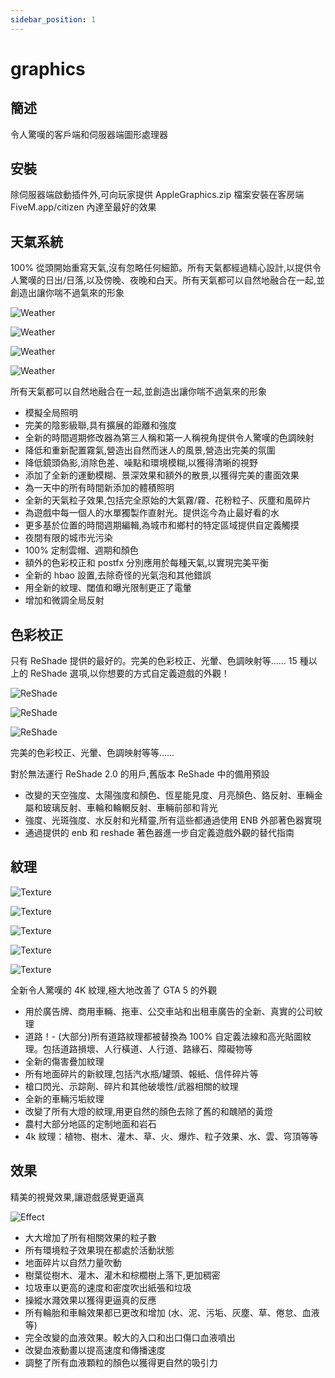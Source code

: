 ```yaml
---
sidebar_position: 1
---
```


# graphics

## 簡述

令人驚嘆的客戶端和伺服器端圖形處理器

## 安裝

除伺服器端啟動插件外,可向玩家提供 AppleGraphics.zip 檔案安裝在客房端 FiveM.app/citizen 內達至最好的效果

## 天氣系統

100% 從頭開始重寫天氣,沒有忽略任何細節。所有天氣都經過精心設計,以提供令人驚嘆的日出/日落,以及傍晚、夜晚和白天。所有天氣都可以自然地融合在一起,並創造出讓你喘不過氣來的形象

![Weather](img/w1.jpg)

![Weather](img/w2.jpg)

![Weather](img/w3.jpg)

![Weather](img/w4.jpg)

所有天氣都可以自然地融合在一起,並創造出讓你喘不過氣來的形象

- 模擬全局照明
- 完美的陰影級聯,具有擴展的距離和強度
- 全新的時間週期修改器為第三人稱和第一人稱視角提供令人驚嘆的色調映射
- 降低和重新配置霧氣,營造出自然而迷人的風景,營造出完美的氛圍
- 降低鏡頭偽影,消除色差、噪點和環境模糊,以獲得清晰的視野
- 添加了全新的運動模糊、景深效果和額外的散景,以獲得完美的畫面效果
- 為一天中的所有時間新添加的體積照明
- 全新的天氣粒子效果,包括完全原始的大氣霧/霧、花粉粒子、灰塵和風碎片
- 為遊戲中每一個人的水單獨製作直射光。提供迄今為止最好看的水
- 更多基於位置的時間週期編輯,為城市和鄉村的特定區域提供自定義觸摸
- 夜間有限的城市光污染
- 100% 定制雲帽、週期和顏色
- 額外的色彩校正和 postfx 分別應用於每種天氣,以實現完美平衡
- 全新的 hbao 設置,去除奇怪的光氣泡和其他錯誤
- 用全新的紋理、閾值和曝光限制更正了電暈
- 增加和微調全局反射

## 色彩校正

只有 ReShade 提供的最好的。完美的色彩校正、光暈、色調映射等……
15 種以上的 ReShade 選項,以你想要的方式自定義遊戲的外觀！

![ReShade](img/r1.jpg)

![ReShade](img/r2.jpg)

![ReShade](img/r3.jpg)

完美的色彩校正、光暈、色調映射等等……

對於無法運行 ReShade 2.0 的用戶,舊版本 ReShade 中的備用預設

- 改變的天空強度、太陽強度和顏色、恆星能見度、月亮顏色、鉻反射、車輛金屬和玻璃反射、車輪和輪輞反射、車輛前部和背光
- 強度、光斑強度、水反射和光精靈,所有這些都通過使用 ENB 外部著色器實現
- 通過提供的 enb 和 reshade 著色器進一步自定義遊戲外觀的替代指南

## 紋理

![Texture](img/t1.jpg)

![Texture](img/t2.jpg)

![Texture](img/t3.jpg)

![Texture](img/t4.jpg)

![Texture](img/t5.jpg)

全新令人驚嘆的 4K 紋理,極大地改善了 GTA 5 的外觀

- 用於廣告牌、商用車輛、拖車、公交車站和出租車廣告的全新、真實的公司紋理
- 道路！-  (大部分)所有道路紋理都被替換為 100% 自定義法線和高光貼圖紋理。包括道路損壞、人行橫道、人行道、路緣石、障礙物等
- 全新的傷害疊加紋理
- 所有地面碎片的新紋理,包括汽水瓶/罐頭、報紙、信件碎片等
- 槍口閃光、示踪劑、碎片和其他破壞性/武器相關的紋理
- 全新的車輛污垢紋理
- 改變了所有大燈的紋理,用更自然的顏色去除了舊的和醜陋的黃燈
- 農村大部分地區的定制地面和岩石
- 4k 紋理：植物、樹木、灌木、草、火、爆炸、粒子效果、水、雲、穹頂等等

## 效果

精美的視覺效果,讓遊戲感覺更逼真

![Effect](img/e1.jpg)

- 大大增加了所有相關效果的粒子數
- 所有環境粒子效果現在都處於活動狀態
- 地面碎片以自然力量吹動
- 樹葉從樹木、灌木、灌木和棕櫚樹上落下,更加稠密
- 垃圾車以更高的速度和密度吹出紙張和垃圾
- 操縱水濺效果以獲得更逼真的反應
- 所有輪胎和車輪效果都已更改和增加  (水、泥、污垢、灰塵、草、倦怠、血液等)
- 完全改變的血液效果。較大的入口和出口傷口血液噴出
- 改變血液動畫以提高速度和傳播速度
- 調整了所有血液顆粒的顏色以獲得更自然的吸引力